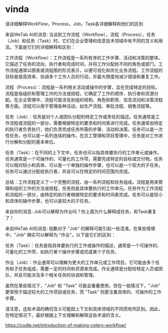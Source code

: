 # vinda


请详细解释WorkFlow，Process，Job，Task各详细解释和他们的区别

来自WeTab AI的消息:
当谈到工作流程（Workflow），流程（Process），任务（Job）和任务（Task）时，它们在企业管理和信息技术领域中有不同的含义和用法。下面是它们的详细解释和区别：

工作流程（Workflow）：工作流程是一系列有序的工作步骤、活动和决策的整体。它描述了任务的流向、执行者和完成时间，并将工作分配给不同的角色或部门。工作流程通常以图表或流程图的形式表示，以便可视化和优化业务流程。工作流程的目标是提高效率、协调多个工作人员的行动，并最大限度地减少错误和重复工作。

流程（Process）：流程是一系列相关活动或操作的步骤，旨在完成特定的目标。流程是指组织和管理工作的方法或规程，它确定了工作的顺序、执行者和资源分配。在企业管理中，流程可能涉及到组织结构、角色和职责、信息流动和决策流程等方面。流程可以用于管理各种活动，如生产流程、审批流程、销售流程等。

任务（Job）：任务是对个人或团队分配的特定工作或责任的描述。任务通常是工作流程或流程的一部分，需要根据特定的要求和时间表进行完成。任务通常由特定的执行者负责执行，他们负责完成任务所需的步骤、活动和决策。任务可以是一次性任务，也可以是一系列连续的操作。在员工管理和项目管理中，任务是对工作进行分解和分配的基本单位。

任务（Task）：在不同的上下文中，任务也可以指具体要执行的工作单元或操作。任务通常是一个可操作的、可量化的工作项，需要完成特定的目标或交付物。任务可以相对较小和具体，可以是一个单独的操作步骤，也可以是一个较大的子任务。任务可以通过分配给执行者，并且可以在特定的时间范围内完成。

总结：工作流程定义了一个完整的流程，由一系列流程和任务组成。流程是用来管理和组织工作的方法或规程，任务则是具体要执行的工作单元。任务作为工作流程和流程的一部分，由特定的执行者根据特定的要求和时间表完成。任务可以是较小和具体的操作步骤，也可以是较大的子任务。

来自你的消息:
Job可以解释为作业吗？你上面为什么解释成任务，和Task重复了！

来自WeTab AI的消息:
抱歉对于 "Job" 的解释可能引起一些混淆。在某些情境中，"Job" 确实可以解释为 "作业"。以下是它们的区别：

任务（Task）：任务是指具体要执行的工作或操作的描述，通常是一个可操作的、可量化的工作项，如执行某个操作步骤或完成某个子任务。

作业（Job）：作业通常可以理解为更大的工作单元或工作项目，它可能由多个任务和子任务组成，需要一定的时间和资源来完成。作业通常是分配给特定人员或团队，并且可能涉及多个相关任务的协调和管理。

虽然在某些情况下，"Job" 和 "Task" 可能会重叠使用，但在一般情况下，"Job" 更常用于描述较大的工作项目或任务，而 "Task" 则更注重具体的、可操作的工作步骤。

请注意，这些术语的确切含义可能因上下文和具体领域的不同而有所区别。因此，在特定情况下，最好根据上下文理解和解释这些术语的含义。


https://codle.net/introduction-of-making-celery-workflow/